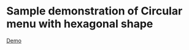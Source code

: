 # Sample demonstration of Circular menu with hexagonal shape

[Demo](http://circular-menu.heroku.com/)